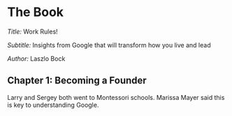 # The Book

*Title:* Work Rules!

*Subtitle:* Insights from Google that will transform how you live and lead

*Author:* Laszlo Bock

## Chapter 1: Becoming a Founder

Larry and Sergey both went to Montessori schools. Marissa Mayer said this is key to understanding Google.
